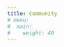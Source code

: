 ```yaml
---
title: Community
# menu:
#  main:
#    weight: 40
---
```


<!--add blocks of content here to add more sections to the community page -->
